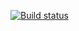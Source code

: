 [![Build status](https://ci.appveyor.com/api/projects/status/74235pu0c78p3lwd?svg=true)](https://ci.appveyor.com/project/IIIAMAH4ik/paterns)
